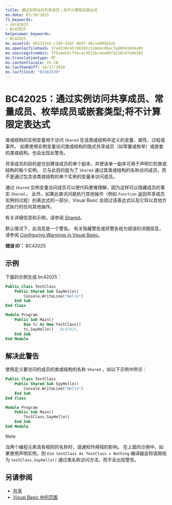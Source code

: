```yaml
---
title: 通过实例访问共享成员；将不计算限定表达式
ms.date: 07/20/2015
f1_keywords:
- vbc42025
- BC42025
helpviewer_keywords:
- BC42025
ms.assetid: db3337e5-c349-42bf-86df-d9c1e00952a5
ms.openlocfilehash: 37ab538c457d8393c510e6cdbac7adb041884a99
ms.sourcegitcommit: ff5a4eb5cffbcac9521bc44a907a118cd7e8638d
ms.translationtype: MT
ms.contentlocale: zh-CN
ms.lasthandoff: 10/17/2020
ms.locfileid: "92162539"
---
```

# <a name="bc42025-access-of-shared-member-constant-member-enum-member-or-nested-type-through-an-instance-qualifying-expression-will-not-be-evaluated"></a>BC42025：通过实例访问共享成员、常量成员、枚举成员或嵌套类型;将不计算限定表达式

类或结构的实例变量用于访问 `Shared` 在该类或结构中定义的变量、属性、过程或事件。 如果使用实例变量访问类或结构的隐式共享成员（如常量或枚举）或嵌套的类或结构，也会出现此警告。

共享成员的目的是仅创建该成员的单个副本，并使该单一副本可用于声明它的类或结构的每个实例。 它与此目的是为了 `Shared` 通过其类或结构的名称访问成员，而不是通过包含该类或结构的单个实例的变量来访问成员。

通过 `Shared` 实例变量访问成员可以使代码更难理解，因为这样可以隐藏成员的事实 `Shared` 。 此外，如果此类访问是执行其他操作（例如 `Function` 返回共享成员实例的过程）的表达式的一部分，Visual Basic 会绕过该表达式以及它将以其他方式执行的任何其他操作。

有关详细信息和示例，请参阅 [Shared](../modifiers/shared.md)。

默认情况下，此消息是一个警告。 有关隐藏警告或将警告视为错误的详细信息，请参阅 [Configuring Warnings in Visual Basic](/visualstudio/ide/configuring-warnings-in-visual-basic)。

**错误 ID：** BC42025

## <a name="example"></a>示例

下面的示例生成 bc42025：

```vb
Public Class TestClass
    Public Shared Sub SayHello()
        Console.WriteLine("Hello")
    End Sub
End Class

Module Program
    Public Sub Main()
        Dim tc As New TestClass()
        tc.SayHello() ' BC42025.
    End Sub
End Module
```

## <a name="to-address-this-warning"></a>解决此警告

使用定义要访问的成员的类或结构的名称 `Shared` ，如以下示例中所示：

```vb
Public Class TestClass
    Public Shared Sub SayHello()
        Console.WriteLine("Hello")
    End Sub
End Class

Module Program
    Public Sub Main()
        TestClass.SayHello()
    End Sub
End Module
```

> [!NOTE]
> 当两个编程元素具有相同的名称时，请通知作用域的影响。 在上面的示例中，如果使用声明实例，则 `Dim testClass As TestClass = Nothing` 编译器会将调用视为 `testClass.SayHello()` 通过类名称访问方法，而不会出现警告。

## <a name="see-also"></a>另请参阅

- [共享](../modifiers/shared.md)
- [Visual Basic 中的范围](../../programming-guide/language-features/declared-elements/scope.md)
